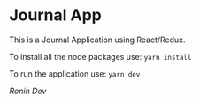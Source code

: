 # Journal App

This is a Journal Application using React/Redux.

To install all the node packages use:
`yarn install`

To run the application use: 
`yarn dev`

*Ronin Dev*
